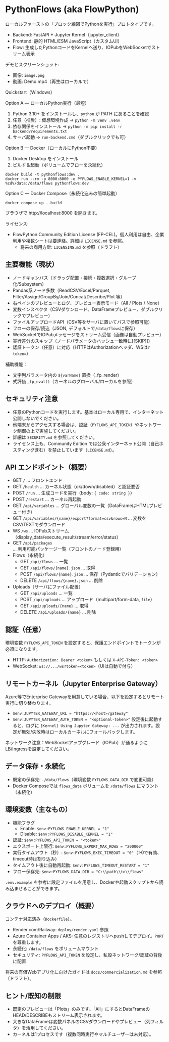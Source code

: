 # PythonFlows (aka FlowPython)

ローカルファーストの「ブロック線図でPythonを実行」プロトタイプです。
- Backend: FastAPI + Jupyter Kernel（jupyter_client）
- Frontend: 静的 HTML/ESM JavaScript（カスタムUI）
- Flow: 生成したPythonコードをKernelへ送り、IOPubをWebSocketでストリーム表示

デモとスクリーンショット:
- 画像: `image.png`
- 動画: Demo.mp4（再生はローカルで）

Quickstart（Windows）

Option A — ローカルPython実行（最短）
1) Python 3.10+ をインストールし、`python` が PATH にあることを確認
2) 任意（推奨）: 仮想環境作成 → `python -m venv .venv`
3) 依存関係をインストール → `python -m pip install -r backend/requirements.txt`
4) サーバ起動 → `run-backend.cmd`（ダブルクリックでも可）

Option B — Docker（ローカルにPython不要）
1) Docker Desktop をインストール
2) ビルド＆起動（ボリュームでフローを永続化）

```
docker build -t pythonflows:dev .
docker run --rm -p 8000:8000 -e PYFLOWS_ENABLE_KERNEL=1 -v %cd%/data:/data/flows pythonflows:dev
```

Option C — Docker Compose（永続化込みの簡単起動）

```
docker compose up --build
```

ブラウザで http://localhost:8000 を開きます。

ライセンス:
- FlowPython Community Edition License (FP-CEL)。個人利用は自由、企業利用や複数シートは要連絡。詳細は `LICENSE.md` を参照。
	- 将来の商用方針: `LICENSING.md` を参照（ドラフト）

## 主要機能（現状）

- ノードキャンバス（ドラッグ配置・接続・複数選択・グループ化/Subsystem）
- Pandas系ノード多数（ReadCSV/Excel/Parquet, Filter/Assign/GroupBy/Join/Concat/Describe/Plot 等）
- 右ペインのプレビューとログ、プレビュー表示モード（All / Plots / None）
- 変数インスペクタ（CSVダウンロード、DataFrameプレビュー、ダブルクリックでプレビュー）
- ファイルアップロードAPI（CSV等をサーバに置いてパスで参照可能）
- フローの保存/読込（JSON, デフォルトで`/data/flows`に保存）
- WebSocketでIOPubメッセージをストリーム受信（画像は自動プレビュー）
- 実行差分のスキップ（ノードパラメータのハッシュ一致時に[[SKIP]]）
- 認証トークン（任意）に対応（HTTPはAuthorizationヘッダ、WSは`?token=`）

補助機能：
- 文字列パラメータ内の `${varName}` 置換（_fp_render）
- 式評価 `_fp_eval()`（カーネルのグローバル/ローカルを参照）

## セキュリティ注意

- 任意のPythonコードを実行します。基本はローカル専用で、インターネット公開しないでください。
- 他端末からアクセスする場合は、認証（`PYFLOWS_API_TOKEN`）やネットワーク制御の上で実施してください。
 - 詳細は `SECURITY.md` を参照してください。
 - ライセンス上も、Community Edition では公衆インターネット公開（自己ホスティング含む）を禁止しています（`LICENSE.md`）。

## API エンドポイント（概要）

- GET `/`                 … フロントエンド
- GET `/health`           … カーネル状態（ok/down/disabled）と認証要否
- POST `/run`             … 生成コードを実行（body: `{ code: string }`）
- POST `/restart`         … カーネル再起動
- GET `/api/variables`    … グローバル変数の一覧（DataFrameはHTMLプレビュー付き）
- GET `/api/variables/{name}/export?format=csv&rows=N` … 変数をCSV/TEXTでダウンロード
- WS  `/ws`               … IOPubストリーム（display_data/execute_result/stream/error/status）
- GET `/api/packages`     … 利用可能パッケージ一覧（フロントのノード登録用）
- Flows（永続化）
	- GET `/api/flows` … 一覧
	- GET `/api/flows/{name}.json` … 取得
	- POST `/api/flows/{name}.json` … 保存（Pydanticでバリデーション）
	- DELETE `/api/flows/{name}.json` … 削除
- Uploads（サーバにファイル配置）
	- GET `/api/uploads` … 一覧
	- POST `/api/uploads` … アップロード（multipart/form-data, `file`）
	- GET `/api/uploads/{name}` … 取得
	- DELETE `/api/uploads/{name}` … 削除

## 認証（任意）

環境変数 `PYFLOWS_API_TOKEN` を設定すると、保護エンドポイントでトークンが必須になります。
- HTTP: `Authorization: Bearer <token>` もしくは `X-API-Token: <token>`
- WebSocket: `ws://.../ws?token=<token>`（UIは自動で付与）

## リモートカーネル（Jupyter Enterprise Gateway）

Azure等でEnterprise Gatewayを用意している場合、以下を設定するとリモート実行に切り替わります。
- `$env:JUPYTER_GATEWAY_URL = "https://<host>/gateway"`
- `$env:JUPYTER_GATEWAY_AUTH_TOKEN = "<optional-token>"`
設定後に起動すると、ログに `[Kernel] Using Jupyter Gateway: ...` が出力されます。設定が無効/失敗時はローカルカーネルにフォールバックします。

ネットワーク注意：WebSocketアップグレード（IOPub）が通るようにLB/Ingressを設定してください。

## データ保存・永続化

- 既定の保存先: `./data/flows`（環境変数 `PYFLOWS_DATA_DIR` で変更可能）
- Docker Composeでは `flows_data` ボリュームを `/data/flows` にマウント（永続化）

## 環境変数（主なもの）

- 機能フラグ
	- Enable: `$env:PYFLOWS_ENABLE_KERNEL = "1"`
	- Disable: `$env:PYFLOWS_DISABLE_KERNEL = "1"`
- 認証: `$env:PYFLOWS_API_TOKEN = "<token>"`
- エクスポート上限行: `$env:PYFLOWS_EXPORT_MAX_ROWS = "200000"`
- 実行タイムアウト（秒）: `$env:PYFLOWS_EXEC_TIMEOUT = "0"`（>0で有効、timeout時は割り込み）
- タイムアウト後に自動再起動: `$env:PYFLOWS_TIMEOUT_RESTART = "1"`
- フロー保存先: `$env:PYFLOWS_DATA_DIR = "C:\\path\\to\\flows"`

`.env.example` を参考に設定ファイルを用意し、Dockerや起動スクリプトから読み込ませることができます。

## クラウドへのデプロイ（概要）

コンテナ対応済み（`Dockerfile`）。
- Render.com/Railway: `deploy/render.yaml` 参照
- Azure Container Apps / AKS: 任意のレジストリへpushしてデプロイ。`PORT` を尊重します。
- 永続化: `/data/flows` をボリュームマウント
- セキュリティ: `PYFLOWS_API_TOKEN` を設定し、私設ネットワーク/認証の背後に配置

将来の有償Webアプリ化に向けたガイドは `docs/commercialization.md` を参照（ドラフト）。

## ヒント/既知の制限

- 既定のプレビューは「Plots」のみです。「All」にするとDataFrameのHEAD/DESCRIBEもストリーム表示されます。
- 大きなDataFrameは変数パネルのCSVダウンロードやプレビュー（列フィルタ）を活用してください。
- カーネルは1プロセスです（複数同時実行やマルチユーザーは未対応）。

